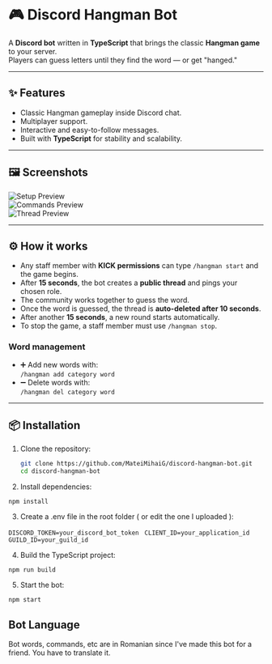 # 🎮 Discord Hangman Bot

A **Discord bot** written in **TypeScript** that brings the classic **Hangman game** to your server.  
Players can guess letters until they find the word — or get "hanged."

---

## ✨ Features
- Classic Hangman gameplay inside Discord chat.
- Multiplayer support.
- Interactive and easy-to-follow messages.
- Built with **TypeScript** for stability and scalability.

---

## 🖼️ Screenshots

![Setup Preview](https://i.postimg.cc/rpWw4Tyq/Screenshot-3.png)  
![Commands Preview](https://i.postimg.cc/1z63FSRR/Screenshot-4.png)  
![Thread Preview](https://i.postimg.cc/qvyPXvnH/Screenshot-6.png)  

---

## ⚙️ How it works

- Any staff member with **KICK permissions** can type `/hangman start` and the game begins.  
- After **15 seconds**, the bot creates a **public thread** and pings your chosen role.  
- The community works together to guess the word.  
- Once the word is guessed, the thread is **auto-deleted after 10 seconds**.  
- After another **15 seconds**, a new round starts automatically.  
- To stop the game, a staff member must use `/hangman stop`.

### Word management
- ➕ Add new words with:  
  `/hangman add category word`
- ➖ Delete words with:  
  `/hangman del category word`

---

## 📦 Installation

1. Clone the repository:
   ```bash
   git clone https://github.com/MateiMihaiG/discord-hangman-bot.git
   cd discord-hangman-bot

2. Install dependencies:

`npm install`

3. Create a .env file in the root folder ( or edit the one I uploaded ):

`DISCORD_TOKEN=your_discord_bot_token `
`CLIENT_ID=your_application_id `
`GUILD_ID=your_guild_id `

4. Build the TypeScript project:

`npm run build`

5. Start the bot:

`npm start`



## Bot Language

Bot words, commands, etc are in Romanian since I've made this bot for a friend. You have to translate it. 
